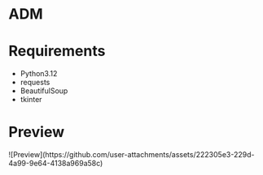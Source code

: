 # ADM

<h1>Requirements</h1>
<ul>
<li>Python3.12</li>
<li>requests</li>
<li>BeautifulSoup</li>
<li>tkinter</li>
</ul>
<h1>Preview</h1>
![Preview](https://github.com/user-attachments/assets/222305e3-229d-4a99-9e64-4138a969a58c)
